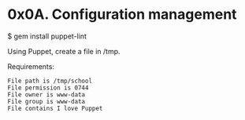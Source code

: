 # 0x0A. Configuration management

$ gem install puppet-lint

Using Puppet, create a file in /tmp.

Requirements:

    File path is /tmp/school
    File permission is 0744
    File owner is www-data
    File group is www-data
    File contains I love Puppet

